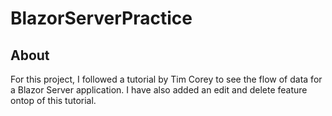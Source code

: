 # BlazorServerPractice

## About

For this project, I followed a tutorial by Tim Corey to see the flow of data for a Blazor Server application. I have also added an edit and delete feature ontop of this tutorial.